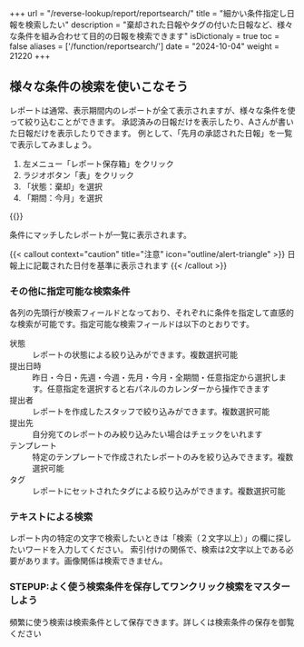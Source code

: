 +++
url = "/reverse-lookup/report/reportsearch/"
title = "細かい条件指定し日報を検索したい"
description = "棄却された日報やタグの付いた日報など、様々な条件を組み合わせて目的の日報を検索できます"
isDictionaly = true
toc = false
aliases = ['/function/reportsearch/']
date = "2024-10-04"
weight = 21220
+++

## 様々な条件の検索を使いこなそう

レポートは通常、表示期間内のレポートが全て表示されますが、様々な条件を使って絞り込むことができます。
承認済みの日報だけを表示したり、Aさんが書いた日報だけを表示したりできます。
例として、「先月の承認された日報」を一覧で表示してみましょう。

1. 左メニュー「レポート保存箱」をクリック
2. ラジオボタン「表」をクリック
3. 「状態：棄却」を選択
4. 「期間：今月」を選択

{{<iTablet filename="search" msg="提出状況は右上のカレンダーと同じ期間を表示するよ" alice="pc">}}

条件にマッチしたレポートが一覧に表示されます。

{{< callout context="caution" title="注意" icon="outline/alert-triangle" >}}
日報上に記載された日付を基準に表示されます
{{< /callout >}}

### その他に指定可能な検索条件

各列の先頭行が検索フィールドとなっており、それぞれに条件を指定して直感的な検索が可能です。指定可能な検索フィールドは以下のとおりです。

<dl class="basic">
<dt>状態</dt>
<dd>レポートの状態による絞り込みができます。複数選択可能</dd>
<dt>提出日時</dt>
<dd>昨日・今日・先週・今週・先月・今月・全期間・任意指定から選択します。任意指定を選択すると右パネルのカレンダーから操作できます</dd>
<dt>提出者</dt>
<dd>レポートを作成したスタッフで絞り込みができます。複数選択可能</dd>
<dt>提出先</dt>
<dd>自分宛てのレポートのみ絞り込みたい場合はチェックをいれます</dd>
<dt>テンプレート</dt>
<dd>特定のテンプレートで作成されたレポートのみを絞り込みできます。複数選択可能</dd>
<dt>タグ</dt>
<dd>レポートにセットされたタグによる絞り込みができます。複数選択可能</dd>
</dl>

### テキストによる検索

レポート内の特定の文字で検索したいときは「検索（２文字以上）」の欄に探したいワードを入力してください。
索引付けの関係で、検索は2文字以上である必要があります。画像関係は検索できません。

### STEPUP:よく使う検索条件を保存してワンクリック検索をマスターしよう

頻繁に使う検索は検索条件として保存できます。詳しくは検索条件の保存を御覧ください

